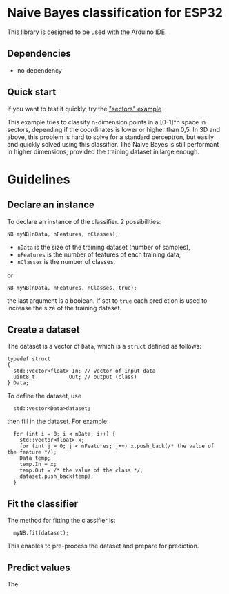 # Naive Bayes classification for ESP32
This library is designed to be used with the Arduino IDE.



## Dependencies
* no dependency

## Quick start
If you want to test it quickly, try the ["sectors" example](https://github.com/lesept777/NaiveBayes-for-ESP32/tree/master/examples/NB_Sectors)

This example tries to classify n-dimension points in a [0-1]^n space in sectors, depending if the coordinates is lower or higher than 0,5.
In 3D and above, this problem is hard to solve for a standard perceptron, but easily and quickly solved using this classifier. The Naive Bayes is still performant in higher dimensions, provided the training dataset in large enough.

# Guidelines
## Declare an instance
To declare an instance of the classifier. 2 possibilities:
```
NB myNB(nData, nFeatures, nClasses);
```
* `nData` is the size of the training dataset (number of samples),
* `nFeatures` is the number of features of each training data,
* `nClasses` is the number of classes.

or
```
NB myNB(nData, nFeatures, nClasses, true);
```
the last argument is a boolean. If set to `true` each prediction is used to increase the size of the training dataset.

## Create a dataset
The dataset is a vector of `Data`, which is a `struct` defined as follows:
```
typedef struct
{
  std::vector<float> In; // vector of input data
  uint8_t           Out; // output (class)
} Data;
```
To define the dataset, use
```
  std::vector<Data>dataset;
```
then fill in the dataset. For example:
```
  for (int i = 0; i < nData; i++) {
    std::vector<float> x;
    for (int j = 0; j < nFeatures; j++) x.push_back(/* the value of the feature */);
    Data temp;
    temp.In = x;
    temp.Out = /* the value of the class */;
    dataset.push_back(temp);
  }
```

## Fit the classifier
The method for fitting the classifier is:
```
  myNB.fit(dataset);
```
This enables to pre-process the dataset and prepare for prediction.

## Predict values
The 